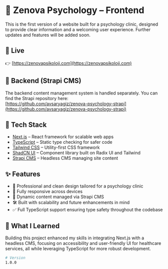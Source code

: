 # 🧠 Zenova Psychology – Frontend

This is the first version of a website built for a psychology clinic, designed to provide clear information and a welcoming user experience. Further updates and features will be added soon.

## 🔗 Live

👉 [https://zenovapsikoloji.com](https://zenovapsikoloji.com)

## 🔗 Backend (Strapi CMS)

The backend content management system is handled separately. You can find the Strapi repository here:  
[https://github.com/avsaryagiz/zenova-psychology-strapi](https://github.com/avsaryagiz/zenova-psychology-strapi)

## 🚀 Tech Stack

- [Next.js](https://nextjs.org/) – React framework for scalable web apps  
- [TypeScript](https://www.typescriptlang.org/) – Static type checking for safer code  
- [Tailwind CSS](https://tailwindcss.com/) – Utility-first CSS framework  
- [ShadCN UI](https://ui.shadcn.com/) – Component library built on Radix UI and Tailwind  
- [Strapi CMS](https://strapi.io/) – Headless CMS managing site content  

## ✨ Features

- 🏥 Professional and clean design tailored for a psychology clinic  
- 📱 Fully responsive across devices  
- 🔄 Dynamic content managed via Strapi CMS  
- 🛠️ Built with scalability and future enhancements in mind  
- ✅ Full TypeScript support ensuring type safety throughout the codebase  

## 🧠 What I Learned

Building this project enhanced my skills in integrating Next.js with a headless CMS, focusing on accessibility and user-friendly UI for healthcare services, all while leveraging TypeScript for more robust development.

```bash
# Version
1.0.0
